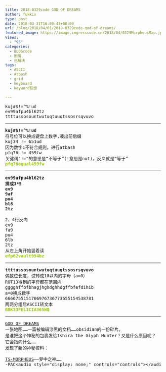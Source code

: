 ```yaml
---
title: 2018-0329code GOD OF DREAMS
author: fukkix
type: post
date: 2018-03-31T16:00:43+00:00
url: /blog/2018/04/01/2018-0329code-god-of-dreams/
featured_image: https://image.ingresscode.cn/2018/04/0329MorpheusMap.jpg?x-oss-process=image/resize,m_fill,w_700,h_220
views:
  - "95"
categories:
  - BLOGcode
  - 剧情
  - 已解决
tags:
  - ASCII
  - Atbash
  - grid
  - keyboard
  - keyword联想

---
```

<pre>kuj#$!=^%!ud
ev99afpu4bl62tz
ttttussosountwutuqtuuqtssosrsqvuvo<!--more--></pre>

* * *

<pre><strong>kuj#$!=^%!ud</strong>
符号位可以换成键盘上数字,凑出前后缀
kuj34 != 651ud
因为数字1不符合规则，进行atbash
pfq76 != 459fw
关键词"!="的意思是“不等于”(!意思是not)，反义就是“等于”
<span style="color: #99cc00;"><strong>pfq76equal459fw</strong></span></pre>

* * *

<pre><strong>ev99afpu4bl62tz
排成3*5
ev9
9af
pu4
bl6
2tz

</strong>2、4行反向
ev9
fa9
pu4
6lb
2tz
从左上角开始竖着读
<span style="color: #99cc00;"><strong>efp62vault994bz</strong></span></pre>

* * *

<pre><strong>ttttussosountwutuqtuuqtssosrsqvuvo</strong>
偶数位长度，试转成10以内的字母（a=0）
ROT13得到的字母都在范围内
gggghffbfbhagjhghdghhdgffbfefdihib
a=0换成数字
6666755151706976736773655154538781
两两分组后ASCII转文本
<span style="color: #99cc00;"><strong>BBK33FELICIA365WQ</strong></span></pre>

* * *

<pre><a href="http://investigate.ingress.com/2018/03/29/god-of-dreams/">GOD OF DREAMS
</a><!--StartFragment -->一张地图……一篇被编辑涂黑的文档……obsidian的一份碎片。
是谁把这个神秘的包裹发给Ishira the Glyph Hunter？又是什么原因呢？
它会指向什么……
发现了新的神秘资料：

<a href="https://plus.google.com/116260179700704401059/posts/5NH8Q43sszL">TS-MORPHEUS</a>——梦中之神……
-PAC&lt;audio style="display: none;" controls="controls">&lt;/audio></pre>

<audio style="display: none;" controls="controls"></audio>